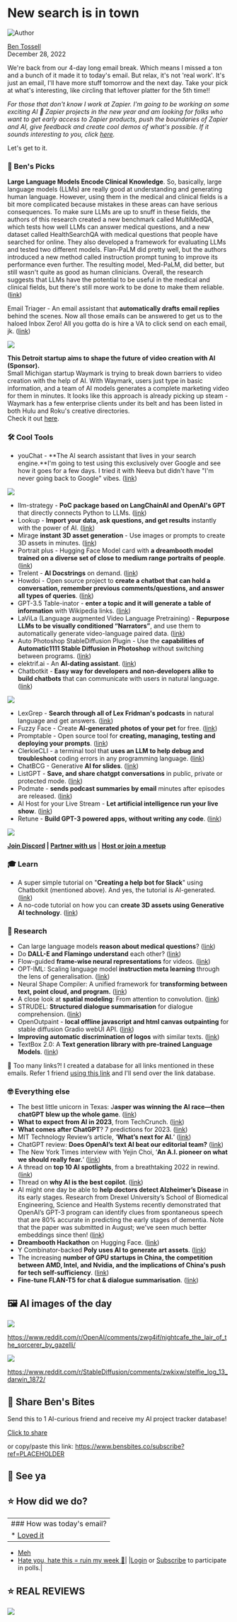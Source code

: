 # New search is in town

![Author](https://media.beehiiv.com/cdn-cgi/image/fit=scale-down,format=auto,onerror=redirect,quality=80/uploads/user/profile_picture/fc858b4d-39e3-4be1-abf4-2b55504e21a2/thumb_uJ4UYake_400x400.jpg)

[Ben Tossell](https://www.twitter.com/bentossell)\
December 28, 2022

We're back from our 4-day long email break. Which means I missed a ton and a bunch of it made it to today's email. But relax, it's not 'real work'. It's just an email, I'll have more stuff tomorrow and the next day. Take your pick at what's interesting, like circling that leftover platter for the 5th time!!

*For those that don't know I work at Zapier. I'm going to be working on some exciting AI 🤝 Zapier projects in the new year and am looking for folks who want to get early access to Zapier products, push the boundaries of Zapier and AI, give feedback and create cool demos of what's possible. If it sounds interesting to you, click [here](https://ai.zapier.app/).*

Let's get to it.

### **🤌 Ben's Picks**

**Large Language Models Encode Clinical Knowledge**. So, basically, large language models (LLMs) are really good at understanding and generating human language. However, using them in the medical and clinical fields is a bit more complicated because mistakes in these areas can have serious consequences. To make sure LLMs are up to snuff in these fields, the authors of this research created a new benchmark called MultiMedQA, which tests how well LLMs can answer medical questions, and a new dataset called HealthSearchQA with medical questions that people have searched for online. They also developed a framework for evaluating LLMs and tested two different models. Flan-PaLM did pretty well, but the authors introduced a new method called instruction prompt tuning to improve its performance even further. The resulting model, Med-PaLM, did better, but still wasn't quite as good as human clinicians. Overall, the research suggests that LLMs have the potential to be useful in the medical and clinical fields, but there's still more work to be done to make them reliable.([<u>link</u>](https://www.google.com/url?q=https://www.google.com/url?q%3Dhttps://www.google.com/url?q%253Dhttps://www.google.com/url?q%25253Dhttps://www.google.com/url?q%2525253Dhttps://www.google.com/url?q%252525253Dhttps://arxiv.org/abs/2212.13138%2525252526sa%252525253DD%2525252526source%252525253Deditors%2525252526ust%252525253D1672222313320859%2525252526usg%252525253DAOvVaw10IvtBZp3Nbg2WC0_ee1HS%25252526sa%2525253DD%25252526source%2525253Deditors%25252526ust%2525253D1672225217878215%25252526usg%2525253DAOvVaw123Eg7godWcDuYMNvPgohf%252526sa%25253DD%252526source%25253Deditors%252526ust%25253D1672225501585778%252526usg%25253DAOvVaw3G8S59fg6eup-eUh28m4eJ%2526sa%253DD%2526source%253Deditors%2526ust%253D1672225528362339%2526usg%253DAOvVaw1UFoeN0GOoPiKh5gjEgQvx%26sa%3DD%26source%3Deditors%26ust%3D1672225535948004%26usg%3DAOvVaw2jYDfPVkdqgvQ6EPDVrIrw\&sa=D\&source=editors\&ust=1672226571453663\&usg=AOvVaw2WrzNfQJlK3sLXZt9XzkTu))

Email Triager - An email assistant that **automatically drafts email replies** behind the scenes. Now all those emails can be answered to get us to the haloed Inbox Zero! All you gotta do is hire a VA to click send on each email, jk. ([<u>link</u>](https://www.google.com/url?q=https://www.google.com/url?q%3Dhttps://www.google.com/url?q%253Dhttps://www.google.com/url?q%25253Dhttps://www.google.com/url?q%2525253Dhttps://www.google.com/url?q%252525253Dhttps://www.emailtriager.com/%2525252526sa%252525253DD%2525252526source%252525253Deditors%2525252526ust%252525253D1672222313316658%2525252526usg%252525253DAOvVaw2El2EZs69PfH5_vAad4Iz-%25252526sa%2525253DD%25252526source%2525253Deditors%25252526ust%2525253D1672225217874277%25252526usg%2525253DAOvVaw2r5wBZmtZeAs9KUschxU4q%252526sa%25253DD%252526source%25253Deditors%252526ust%25253D1672225501581931%252526usg%25253DAOvVaw1n-c3si_q1tBf7wceVrv_o%2526sa%253DD%2526source%253Deditors%2526ust%253D1672225528356593%2526usg%253DAOvVaw0JbdevSfxN0C5EOkufJrGj%26sa%3DD%26source%3Deditors%26ust%3D1672225535942798%26usg%3DAOvVaw3BeJ_q66uwnEgD5_UScp_9\&sa=D\&source=editors\&ust=1672226571445066\&usg=AOvVaw0YAb7RNsubvoCw6X_EAkNV))

![](https://media.beehiiv.com/cdn-cgi/image/fit=scale-down,format=auto,onerror=redirect,quality=80/uploads/asset/file/0b072d94-f66b-42d1-8b74-598ca3aaee82/ezgif.com-gif-maker__43_.gif)

**This Detroit startup aims to shape the future of video creation with AI (Sponsor).**\
Small Michigan startup Waymark is trying to break down barriers to video creation with the help of AI. With Waymark, users just type in basic information, and a team of AI models generates a complete marketing video for them in minutes. It looks like this approach is already picking up steam - Waymark has a few enterprise clients under its belt and has been listed in both Hulu and Roku's creative directories.\
Check it out [here](https://waymark.com/).

### **🛠️ Cool Tools**

- youChat - \*\*The AI search assistant that lives in your search engine.\*\*I'm going to test using this exclusively over Google and see how it goes for a few days. I tried it with Neeva but didn't have "I'm never going back to Google" vibes. ([<u>link</u>](https://www.google.com/url?q=https://www.google.com/url?q%3Dhttps://www.google.com/url?q%253Dhttps://www.google.com/url?q%25253Dhttps://www.google.com/url?q%2525253Dhttps://www.google.com/url?q%252525253Dhttps://you.com/%2525252526sa%252525253DD%2525252526source%252525253Deditors%2525252526ust%252525253D1672222313311176%2525252526usg%252525253DAOvVaw2cgdehhF-6kE42bSKtXUsW%25252526sa%2525253DD%25252526source%2525253Deditors%25252526ust%2525253D1672225217870234%25252526usg%2525253DAOvVaw2NWusT_IwIIZvdvXNnkE4B%252526sa%25253DD%252526source%25253Deditors%252526ust%25253D1672225501578535%252526usg%25253DAOvVaw0RynfM-bk7cRT_VvTUK4aW%2526sa%253DD%2526source%253Deditors%2526ust%253D1672225528351137%2526usg%253DAOvVaw2ZJj8Zmjhur2Nzb66x2ROA%26sa%3DD%26source%3Deditors%26ust%3D1672225535937171%26usg%3DAOvVaw2-R8np6ObMdfQ4n6hfdH-M\&sa=D\&source=editors\&ust=1672226571436170\&usg=AOvVaw0XOCwxYj9pFdnj04IeZAZm))

![](https://media.beehiiv.com/cdn-cgi/image/fit=scale-down,format=auto,onerror=redirect,quality=80/uploads/asset/file/b696f97f-aece-429e-856f-455f0ec3ed71/1_a2T6vXE2TaffhUpHpkPpgA.gif)

- llm-strategy - **PoC package based on LangChainAI and OpenAI's GPT** that directly connects Python to LLMs. ([<u>link</u>](https://www.google.com/url?q=https://www.google.com/url?q%3Dhttps://www.google.com/url?q%253Dhttps://www.google.com/url?q%25253Dhttps://www.google.com/url?q%2525253Dhttps://www.google.com/url?q%252525253Dhttps://github.com/blackhc/llm-strategy%2525252526sa%252525253DD%2525252526source%252525253Deditors%2525252526ust%252525253D1672222313312022%2525252526usg%252525253DAOvVaw2idk7OlfvpRBvEEk6GTQ6k%25252526sa%2525253DD%25252526source%2525253Deditors%25252526ust%2525253D1672225217870814%25252526usg%2525253DAOvVaw2Qe0jA5f550mM1Cynvr6S1%252526sa%25253DD%252526source%25253Deditors%252526ust%25253D1672225501578973%252526usg%25253DAOvVaw20upHWFj6j7IJ10TsKdC1u%2526sa%253DD%2526source%253Deditors%2526ust%253D1672225528351821%2526usg%253DAOvVaw31JL-SG69U6i_fASry8Di_%26sa%3DD%26source%3Deditors%26ust%3D1672225535937847%26usg%3DAOvVaw3Iwskz5V3vYmJXrxMwmjyM\&sa=D\&source=editors\&ust=1672226571437320\&usg=AOvVaw0Ww62evU4d44a9FgjXY-PW))
- Lookup - **Import your data, ask questions, and get results** instantly with the power of AI. ([link](https://app.uselookup.com/))
- Mirage **instant 3D asset generation** - Use images or prompts to create 3D assets in minutes. ([<u>link</u>](https://www.google.com/url?q=https://www.google.com/url?q%3Dhttps://www.google.com/url?q%253Dhttps://www.google.com/url?q%25253Dhttps://www.google.com/url?q%2525253Dhttps://www.google.com/url?q%252525253Dhttps://app.mirageml.com/?dimension%25252525253D3d%2525252526sa%252525253DD%2525252526source%252525253Deditors%2525252526ust%252525253D1672222313312677%2525252526usg%252525253DAOvVaw3ku7J0A4WV1Cc0KoU522s_%25252526sa%2525253DD%25252526source%2525253Deditors%25252526ust%2525253D1672225217871275%25252526usg%2525253DAOvVaw30YYtoDR7xPlwf3TBtFptI%252526sa%25253DD%252526source%25253Deditors%252526ust%25253D1672225501579374%252526usg%25253DAOvVaw347znKc_hiVN61CqETpVTz%2526sa%253DD%2526source%253Deditors%2526ust%253D1672225528352440%2526usg%253DAOvVaw1iELVPNrUmt3MRui2fJKHO%26sa%3DD%26source%3Deditors%26ust%3D1672225535938360%26usg%3DAOvVaw2aTYgQOf7YGOVPFk6u7ZYp\&sa=D\&source=editors\&ust=1672226571438307\&usg=AOvVaw0v0aPgTXaikqMsd5IzutYq))
- Portrait plus - Hugging Face Model card with **a dreambooth model trained on a diverse set of close to medium range portraits of people**. ([<u>link</u>](https://www.google.com/url?q=https://www.google.com/url?q%3Dhttps://www.google.com/url?q%253Dhttps://www.google.com/url?q%25253Dhttps://www.google.com/url?q%2525253Dhttps://www.google.com/url?q%252525253Dhttps://huggingface.co/wavymulder/portraitplus%2525252526sa%252525253DD%2525252526source%252525253Deditors%2525252526ust%252525253D1672222313313290%2525252526usg%252525253DAOvVaw2DUx2AZcliAjAXKaJGkOWG%25252526sa%2525253DD%25252526source%2525253Deditors%25252526ust%2525253D1672225217871761%25252526usg%2525253DAOvVaw1FsmliYZNPaFhwhqGOMt5v%252526sa%25253DD%252526source%25253Deditors%252526ust%25253D1672225501579734%252526usg%25253DAOvVaw2qDx1ZDdbScyZoSQbF_TA0%2526sa%253DD%2526source%253Deditors%2526ust%253D1672225528353059%2526usg%253DAOvVaw3ljakkIxCKIr4l533yfhN7%26sa%3DD%26source%3Deditors%26ust%3D1672225535939101%26usg%3DAOvVaw3z-bxuSz93jE1k4oHkZn8D\&sa=D\&source=editors\&ust=1672226571439284\&usg=AOvVaw37iMM9emdaXtW4byqk8VzR))
- Trelent - **AI Docstrings** on demand. ([link](https://marketplace.visualstudio.com/items?itemName=Trelent.trelent))
- Howdoi - Open source project to **create a chatbot that can hold a conversation, remember previous comments/questions, and answer all types of queries**. ([<u>link</u>](https://www.google.com/url?q=https://www.google.com/url?q%3Dhttps://www.google.com/url?q%253Dhttps://www.google.com/url?q%25253Dhttps://www.google.com/url?q%2525253Dhttps://www.google.com/url?q%252525253Dhttps://github.com/bborn/howdoi.ai%2525252526sa%252525253DD%2525252526source%252525253Deditors%2525252526ust%252525253D1672222313313966%2525252526usg%252525253DAOvVaw0XssjRaoN8qaZDXkL5I9GO%25252526sa%2525253DD%25252526source%2525253Deditors%25252526ust%2525253D1672225217872249%25252526usg%2525253DAOvVaw040hNGG10MJANiRcrmfO7K%252526sa%25253DD%252526source%25253Deditors%252526ust%25253D1672225501580097%252526usg%25253DAOvVaw1fWcMO_3rPj8StQjnOxf0b%2526sa%253DD%2526source%253Deditors%2526ust%253D1672225528353655%2526usg%253DAOvVaw0vjbjXb7NSump_fRhXYDM7%26sa%3DD%26source%3Deditors%26ust%3D1672225535939903%26usg%3DAOvVaw3xb52RbWhbUDu_0bXdJ1OT\&sa=D\&source=editors\&ust=1672226571440227\&usg=AOvVaw1OoIZDu4flG6EsvXnOlgQk))
- GPT-3.5 Table-inator - **enter a topic and it will generate a table of information** with Wikipedia links. ([link](https://huggingface.co/spaces/JavaFXpert/GPT-3.5-Table-inator))
- LaViLa (Language augmented Video Language Pretraining) - **Repurpose LLMs to be visually conditioned “Narrators”**, and use them to automatically generate video-language paired data. ([<u>link</u>](https://www.google.com/url?q=https://www.google.com/url?q%3Dhttps://www.google.com/url?q%253Dhttps://www.google.com/url?q%25253Dhttps://www.google.com/url?q%2525253Dhttps://www.google.com/url?q%252525253Dhttps://huggingface.co/spaces/nateraw/lavila%2525252526sa%252525253DD%2525252526source%252525253Deditors%2525252526ust%252525253D1672222313314452%2525252526usg%252525253DAOvVaw23rvEkbZNJgWlLSxQdpQLF%25252526sa%2525253DD%25252526source%2525253Deditors%25252526ust%2525253D1672225217872677%25252526usg%2525253DAOvVaw1P6-kvv9H0PFX2VWMaKCz2%252526sa%25253DD%252526source%25253Deditors%252526ust%25253D1672225501580462%252526usg%25253DAOvVaw14vTs356oLhgJdCwNqYu3a%2526sa%253DD%2526source%253Deditors%2526ust%253D1672225528354258%2526usg%253DAOvVaw1dc4SiHZQvbDQkEytjL-Cg%26sa%3DD%26source%3Deditors%26ust%3D1672225535940636%26usg%3DAOvVaw2Uqtcjt_k2Nxxaz-tkqsiO\&sa=D\&source=editors\&ust=1672226571441169\&usg=AOvVaw3oLLEtjzBrJz8yN0EXizaS))
- Auto Photoshop StableDiffusion Plugin - Use the **capabilities of Automatic1111 Stable Diffusion in Photoshop** without switching between programs. ([<u>link</u>](https://www.google.com/url?q=https://www.google.com/url?q%3Dhttps://www.google.com/url?q%253Dhttps://www.google.com/url?q%25253Dhttps://www.google.com/url?q%2525253Dhttps://www.google.com/url?q%252525253Dhttps://github.com/AbdullahAlfaraj/Auto-Photoshop-StableDiffusion-Plugin%2525252526sa%252525253DD%2525252526source%252525253Deditors%2525252526ust%252525253D1672222313315048%2525252526usg%252525253DAOvVaw1XUOroaFWzIDfhtZcWUNHz%25252526sa%2525253DD%25252526source%2525253Deditors%25252526ust%2525253D1672225217873109%25252526usg%2525253DAOvVaw3CUK0mr9eG1tGvZ0AU_Gt4%252526sa%25253DD%252526source%25253Deditors%252526ust%25253D1672225501580846%252526usg%25253DAOvVaw0LL_ldqkgyxNNxU_Xae3Ly%2526sa%253DD%2526source%253Deditors%2526ust%253D1672225528354858%2526usg%253DAOvVaw1Iq4sjJvG3KsgdDmIM_jne%26sa%3DD%26source%3Deditors%26ust%3D1672225535941224%26usg%3DAOvVaw3EpBd4fRgZgTvy50R2Ngi0\&sa=D\&source=editors\&ust=1672226571442166\&usg=AOvVaw1zLj7CkyTEwvpLbuQDOQdv))
- elektrif.ai - An **AI-dating assistant**. ([link](https://www.elektrif.ai/))
- Chatbotkit - **Easy way for developers and non-developers alike to build chatbots** that can communicate with users in natural language. ([<u>link</u>](https://www.google.com/url?q=https://www.google.com/url?q%3Dhttps://www.google.com/url?q%253Dhttps://www.google.com/url?q%25253Dhttps://www.google.com/url?q%2525253Dhttps://www.google.com/url?q%252525253Dhttps://chatbotkit.com/%2525252526sa%252525253DD%2525252526source%252525253Deditors%2525252526ust%252525253D1672222313315548%2525252526usg%252525253DAOvVaw3T5Cv8Sasv0xjRHt_1TNQy%25252526sa%2525253DD%25252526source%2525253Deditors%25252526ust%2525253D1672225217873491%25252526usg%2525253DAOvVaw37w8EfGgYZt9dkV6dmuYJz%252526sa%25253DD%252526source%25253Deditors%252526ust%25253D1672225501581217%252526usg%25253DAOvVaw0Bt1_vqqQojhrQbUoFGqvs%2526sa%253DD%2526source%253Deditors%2526ust%253D1672225528355430%2526usg%253DAOvVaw2U0fagA8wnDt8KeM8CJIk7%26sa%3DD%26source%3Deditors%26ust%3D1672225535941737%26usg%3DAOvVaw3Fyj28K6Fa8X48jnxdef46\&sa=D\&source=editors\&ust=1672226571443204\&usg=AOvVaw1Hdj5KlRc5FaP5q7pxmY7W))

![](https://media.beehiiv.com/cdn-cgi/image/fit=scale-down,format=auto,onerror=redirect,quality=80/uploads/asset/file/5d5d3df4-b9ca-4c35-ac7b-7883b14ce8d8/Fk-I3XRWQAEUl7-.jpeg)

- LexGrep - **Search through all of Lex Fridman's podcasts** in natural language and get answers. ([<u>link</u>](https://www.google.com/url?q=https://www.google.com/url?q%3Dhttps://www.google.com/url?q%253Dhttps://www.google.com/url?q%25253Dhttps://www.google.com/url?q%2525253Dhttps://www.google.com/url?q%252525253Dhttps://theskcd-streamlit-ui-appmain-zo9d84.streamlit.app/%2525252526sa%252525253DD%2525252526source%252525253Deditors%2525252526ust%252525253D1672222313316122%2525252526usg%252525253DAOvVaw2ZEfEuvBi80Vk-UH9E6IL7%25252526sa%2525253DD%25252526source%2525253Deditors%25252526ust%2525253D1672225217873878%25252526usg%2525253DAOvVaw0SsnxOMeDs8625wtrmB7k9%252526sa%25253DD%252526source%25253Deditors%252526ust%25253D1672225501581582%252526usg%25253DAOvVaw3-VwrMXiQDJCwNWvvjEuzj%2526sa%253DD%2526source%253Deditors%2526ust%253D1672225528356017%2526usg%253DAOvVaw3cKKaMWEcbE-QYlJpKMyw1%26sa%3DD%26source%3Deditors%26ust%3D1672225535942270%26usg%3DAOvVaw29P78HvrSluUYzu5MwBwI3\&sa=D\&source=editors\&ust=1672226571444158\&usg=AOvVaw2SSdPPm7MwcExaR_6MsKFh))
- Fuzzy Face - Create **AI-generated photos of your pet** for free. ([link](https://www.thefuzzyface.com/))
- Promptable - Open source tool for **creating, managing, testing and deploying your prompts**. ([<u>link</u>](https://www.google.com/url?q=https://www.google.com/url?q%3Dhttps://www.google.com/url?q%253Dhttps://www.google.com/url?q%25253Dhttps://www.google.com/url?q%2525253Dhttps://www.google.com/url?q%252525253Dhttps://promptable.ai/%2525252526sa%252525253DD%2525252526source%252525253Deditors%2525252526ust%252525253D1672222313317119%2525252526usg%252525253DAOvVaw0C45w0MlULJHsmbpr_v67a%25252526sa%2525253DD%25252526source%2525253Deditors%25252526ust%2525253D1672225217874682%25252526usg%2525253DAOvVaw1JGOBylm7n8iV3VvX7s4-S%252526sa%25253DD%252526source%25253Deditors%252526ust%25253D1672225501582276%252526usg%25253DAOvVaw1WXOsW6Hm6MdwTF7tfbTXR%2526sa%253DD%2526source%253Deditors%2526ust%253D1672225528357159%2526usg%253DAOvVaw1PKtEF1BYUC6gwQrO2oI_2%26sa%3DD%26source%3Deditors%26ust%3D1672225535943380%26usg%3DAOvVaw1J1nOm6Ca2ClcBDjHwxxBC\&sa=D\&source=editors\&ust=1672226571445963\&usg=AOvVaw0zcBeJpGwhoqobAnJkf1Wx))
- ClerkieCLI - a terminal tool that **uses an LLM to help debug and troubleshoot** coding errors in any programming language. ([link](https://github.com/ishaan-jaff/clerkie-cli))
- ChatBCG - Generative **AI for slides**. ([link](https://www.chatbcg.com/))
- ListGPT - **Save, and share chatgpt conversations** in public, private or protected mode. ([<u>link</u>](https://www.google.com/url?q=https://www.google.com/url?q%3Dhttps://www.google.com/url?q%253Dhttps://www.google.com/url?q%25253Dhttps://www.google.com/url?q%2525253Dhttps://www.google.com/url?q%252525253Dhttps://listgpt.com/%2525252526sa%252525253DD%2525252526source%252525253Deditors%2525252526ust%252525253D1672222313317543%2525252526usg%252525253DAOvVaw1itZ4jCGmieXaURPu65gqt%25252526sa%2525253DD%25252526source%2525253Deditors%25252526ust%2525253D1672225217875104%25252526usg%2525253DAOvVaw3Gtuq8sFAyXkuJy9wHVWU_%252526sa%25253DD%252526source%25253Deditors%252526ust%25253D1672225501582688%252526usg%25253DAOvVaw0psCaPJzHA54QGz5mQBNff%2526sa%253DD%2526source%253Deditors%2526ust%253D1672225528357727%2526usg%253DAOvVaw2f42n2qiWoKaYXjb2qnyss%26sa%3DD%26source%3Deditors%26ust%3D1672225535943996%26usg%3DAOvVaw3BoEwRdf7ZUNrcqoNUBYXD\&sa=D\&source=editors\&ust=1672226571446852\&usg=AOvVaw1AvXmXOLIvWHYrEH83daTe))
- Podmate - **sends podcast summaries by email** minutes after episodes are released. ([link](https://podmate.flutterflow.app/))
- AI Host for your Live Stream - **Let artificial intelligence run your live show**. ([link](https://www.livereacting.com/ai-host-for-live-stream))
- Retune - **Build GPT-3 powered apps,** **without writing any code**. ([link](https://retune.so/))

![](https://media.beehiiv.com/cdn-cgi/image/fit=scale-down,format=auto,onerror=redirect,quality=80/uploads/asset/file/da0b1a0f-369c-4a38-b273-0d2c067991bb/hero-center.png)

**[Join Discord](https://discord.gg/qd92NKjDdE) | [Partner with us](https://sponsor.bensbites.co/)** | [**Host or join a meetup**](https://meetups.bensbites.co/)

### **🎓 Learn**

- A super simple tutorial on "**Creating a help bot for Slack**" using Chatbotkit (mentioned above). And yes, the tutorial is AI-generated. ([link](https://chatbotkit.com/tutorials/creating-a-help-bot-for-slack))
- A no-code tutorial on how you can **create 3D assets using Generative AI technology**. ([link](https://twitter.com/angrypenguinPNG/status/1607910436254674948))

### **🔬 Research**

- Can large language models **reason about medical questions**? ([<u>link</u>](https://www.google.com/url?q=https://www.google.com/url?q%3Dhttps://www.google.com/url?q%253Dhttps://www.google.com/url?q%25253Dhttps://www.google.com/url?q%2525253Dhttps://www.google.com/url?q%252525253Dhttps://arxiv.org/abs/2207.08143%2525252526sa%252525253DD%2525252526source%252525253Deditors%2525252526ust%252525253D1672222313318571%2525252526usg%252525253DAOvVaw0LWqTDWofPHK4Y3g-lx2qU%25252526sa%2525253DD%25252526source%2525253Deditors%25252526ust%2525253D1672225217875825%25252526usg%2525253DAOvVaw0iCs6BywbZKzksG9wvNmzi%252526sa%25253DD%252526source%25253Deditors%252526ust%25253D1672225501583407%252526usg%25253DAOvVaw1mtVH-lfcEgxXGvuaVK8FQ%2526sa%253DD%2526source%253Deditors%2526ust%253D1672225528358702%2526usg%253DAOvVaw2h37umRQeHXOr0aLZiYWjE%26sa%3DD%26source%3Deditors%26ust%3D1672225535944823%26usg%3DAOvVaw3nA-uUTqnKzqmJl9i1AhfM\&sa=D\&source=editors\&ust=1672226571448219\&usg=AOvVaw0h7ERelYqo5TtU0zhFCmTK))
- Do **DALL-E and Flamingo understand** each other? ([<u>link</u>](https://www.google.com/url?q=https://www.google.com/url?q%3Dhttps://www.google.com/url?q%253Dhttps://www.google.com/url?q%25253Dhttps://www.google.com/url?q%2525253Dhttps://www.google.com/url?q%252525253Dhttps://arxiv.org/abs/2212.12249%2525252526sa%252525253DD%2525252526source%252525253Deditors%2525252526ust%252525253D1672222313319008%2525252526usg%252525253DAOvVaw0UQEPQL5z-BD8fU_bZIHhP%25252526sa%2525253DD%25252526source%2525253Deditors%25252526ust%2525253D1672225217876220%25252526usg%2525253DAOvVaw0x5p9ftwmP1n3Dg93qWtsq%252526sa%25253DD%252526source%25253Deditors%252526ust%25253D1672225501583759%252526usg%25253DAOvVaw3GQQcF_mCNPWfawgf5zkV0%2526sa%253DD%2526source%253Deditors%2526ust%253D1672225528359275%2526usg%253DAOvVaw1yAP2st3Ad3DxpnNPDh6d9%26sa%3DD%26source%3Deditors%26ust%3D1672225535945329%26usg%3DAOvVaw17iWinXUvZ44vLp8b3jqQI\&sa=D\&source=editors\&ust=1672226571449144\&usg=AOvVaw3iDFdwGyeV6ZkyyBOx9yov))
- Flow-guided **frame-wise neural representations** for videos. ([<u>link</u>](https://www.google.com/url?q=https://www.google.com/url?q%3Dhttps://www.google.com/url?q%253Dhttps://www.google.com/url?q%25253Dhttps://www.google.com/url?q%2525253Dhttps://www.google.com/url?q%252525253Dhttps://maincold2.github.io/ffnerv/%2525252526sa%252525253DD%2525252526source%252525253Deditors%2525252526ust%252525253D1672222313319425%2525252526usg%252525253DAOvVaw17guWbwzVazNRiAdrONFxz%25252526sa%2525253DD%25252526source%2525253Deditors%25252526ust%2525253D1672225217876621%25252526usg%2525253DAOvVaw2nVvV7UAo7psVaAJ3PhfcB%252526sa%25253DD%252526source%25253Deditors%252526ust%25253D1672225501584111%252526usg%25253DAOvVaw19AXaKHZaEr7-H2w78mmVd%2526sa%253DD%2526source%253Deditors%2526ust%253D1672225528359862%2526usg%253DAOvVaw0ca7L-VT0NoppdW9cOZZ4e%26sa%3DD%26source%3Deditors%26ust%3D1672225535945847%26usg%3DAOvVaw1DMVq0ydepio3rslawshlV\&sa=D\&source=editors\&ust=1672226571450047\&usg=AOvVaw0lBRfNK8NVPH8r3pysuAey))
- OPT-IML: Scaling language model **instruction meta learning** through the lens of generalisation. ([<u>link</u>](https://www.google.com/url?q=https://www.google.com/url?q%3Dhttps://www.google.com/url?q%253Dhttps://www.google.com/url?q%25253Dhttps://www.google.com/url?q%2525253Dhttps://www.google.com/url?q%252525253Dhttps://arxiv.org/abs/2212.12017%2525252526sa%252525253DD%2525252526source%252525253Deditors%2525252526ust%252525253D1672222313319795%2525252526usg%252525253DAOvVaw30TY8A2nX1Ot5XXp61av9y%25252526sa%2525253DD%25252526source%2525253Deditors%25252526ust%2525253D1672225217877007%25252526usg%2525253DAOvVaw3ANk61LNVqYeLWeURTeWmO%252526sa%25253DD%252526source%25253Deditors%252526ust%25253D1672225501584476%252526usg%25253DAOvVaw12TgcXKGAH9L7fgN8A4pOI%2526sa%253DD%2526source%253Deditors%2526ust%253D1672225528360445%2526usg%253DAOvVaw0xOmnHH222gvrLEDXqPQ7Y%26sa%3DD%26source%3Deditors%26ust%3D1672225535946359%26usg%3DAOvVaw16bcFCj9pbzwwMM3hwkZak\&sa=D\&source=editors\&ust=1672226571450939\&usg=AOvVaw0XWyYH_jgVV6wtDORZl19o))
- Neural Shape Compiler: A unified framework for **transforming between text, point cloud, and program.** ([<u>link</u>](https://www.google.com/url?q=https://www.google.com/url?q%3Dhttps://www.google.com/url?q%253Dhttps://www.google.com/url?q%25253Dhttps://www.google.com/url?q%2525253Dhttps://www.google.com/url?q%252525253Dhttps://tiangeluo.github.io/projectpages/shapecompiler.html%2525252526sa%252525253DD%2525252526source%252525253Deditors%2525252526ust%252525253D1672222313320243%2525252526usg%252525253DAOvVaw2oPObioZGOwVIwTAWXDxOU%25252526sa%2525253DD%25252526source%2525253Deditors%25252526ust%2525253D1672225217877400%25252526usg%2525253DAOvVaw0XXPbHwsi-rNobn96k6MeF%252526sa%25253DD%252526source%25253Deditors%252526ust%25253D1672225501584904%252526usg%25253DAOvVaw0hed6-E0M1bGI46IOj3VHN%2526sa%253DD%2526source%253Deditors%2526ust%253D1672225528361039%2526usg%253DAOvVaw2aDl6qMFX5UwuguEmymHZb%26sa%3DD%26source%3Deditors%26ust%3D1672225535946927%26usg%3DAOvVaw3VDVjRFA1jxBOoDKv8cpW3\&sa=D\&source=editors\&ust=1672226571451856\&usg=AOvVaw3KU-gnNa2ebISBadYseqo3))
- A close look at **spatial modeling**: From attention to convolution. ([<u>link</u>](https://www.google.com/url?q=https://www.google.com/url?q%3Dhttps://www.google.com/url?q%253Dhttps://www.google.com/url?q%25253Dhttps://www.google.com/url?q%2525253Dhttps://www.google.com/url?q%252525253Dhttps://arxiv.org/abs/2212.12552%2525252526sa%252525253DD%2525252526source%252525253Deditors%2525252526ust%252525253D1672222313320568%2525252526usg%252525253DAOvVaw2GmRVFWAHsiaqQF5KFN1fZ%25252526sa%2525253DD%25252526source%2525253Deditors%25252526ust%2525253D1672225217877812%25252526usg%2525253DAOvVaw1BEgfbISjUPH7e9lKY6wJV%252526sa%25253DD%252526source%25253Deditors%252526ust%25253D1672225501585377%252526usg%25253DAOvVaw3haHMh3HWzHWgGbiKfVpyw%2526sa%253DD%2526source%253Deditors%2526ust%253D1672225528361639%2526usg%253DAOvVaw0yeN6nOxK5PyddISMn-Xxj%26sa%3DD%26source%3Deditors%26ust%3D1672225535947456%26usg%3DAOvVaw3CcxCbJbcnI23vE_pOWMv0\&sa=D\&source=editors\&ust=1672226571452739\&usg=AOvVaw1TuSUshWGWb0cHyVwzOg8L))
- STRUDEL: **Structured dialogue summarisation** for dialogue comprehension. ([<u>link</u>](https://www.google.com/url?q=https://www.google.com/url?q%3Dhttps://www.google.com/url?q%253Dhttps://www.google.com/url?q%25253Dhttps://www.google.com/url?q%2525253Dhttps://www.google.com/url?q%252525253Dhttps://arxiv.org/abs/2212.12652%2525252526sa%252525253DD%2525252526source%252525253Deditors%2525252526ust%252525253D1672222313321324%2525252526usg%252525253DAOvVaw0Jw2I4uCdVjT53Jgzhby2A%25252526sa%2525253DD%25252526source%2525253Deditors%25252526ust%2525253D1672225217878605%25252526usg%2525253DAOvVaw0OGddcLIfxujGnOtjbvGUM%252526sa%25253DD%252526source%25253Deditors%252526ust%25253D1672225501586127%252526usg%25253DAOvVaw0iBu60xlwtpbi37IF7X4CT%2526sa%253DD%2526source%253Deditors%2526ust%253D1672225528362917%2526usg%253DAOvVaw1-ryrcbSJCWPPCAY466GQ_%26sa%3DD%26source%3Deditors%26ust%3D1672225535948516%26usg%3DAOvVaw1m5p0OW0uwz8G1bzMD4bLv\&sa=D\&source=editors\&ust=1672226571454594\&usg=AOvVaw2tAE2yUhkImfv8ShnmlhPf))
- OpenOutpaint - **local offline javascript and html canvas outpainting** for stable diffusion Gradio webUI API. ([<u>link</u>](https://www.google.com/url?q=https://www.google.com/url?q%3Dhttps://www.google.com/url?q%253Dhttps://www.google.com/url?q%25253Dhttps://www.google.com/url?q%2525253Dhttps://www.google.com/url?q%252525253Dhttps://github.com/zero01101/openOutpaint-webUI-extension%2525252526sa%252525253DD%2525252526source%252525253Deditors%2525252526ust%252525253D1672222313321673%2525252526usg%252525253DAOvVaw2Pm9oyv3DIbYud3dF7NoFp%25252526sa%2525253DD%25252526source%2525253Deditors%25252526ust%2525253D1672225217879040%25252526usg%2525253DAOvVaw0y7ztGhaaFTfoRStfzMPP-%252526sa%25253DD%252526source%25253Deditors%252526ust%25253D1672225501586497%252526usg%25253DAOvVaw0jVPjgI_e9SFq7YZNN2XI0%2526sa%253DD%2526source%253Deditors%2526ust%253D1672225528363552%2526usg%253DAOvVaw0eJxQDcc4xHU_ZUaHPC6Du%26sa%3DD%26source%3Deditors%26ust%3D1672225535949079%26usg%3DAOvVaw3r8xYeCrRJEpvu3SAwZzym\&sa=D\&source=editors\&ust=1672226571455542\&usg=AOvVaw0H8ZU4h_qZdFU-KMpPGTu1))
- **Improving automatic discrimination of logos** with similar texts. ([<u>link</u>](https://www.google.com/url?q=https://www.google.com/url?q%3Dhttps://www.google.com/url?q%253Dhttps://www.google.com/url?q%25253Dhttps://www.google.com/url?q%2525253Dhttps://www.google.com/url?q%252525253Dhttps://www.amazon.science/blog/improving-automatic-discrimination-of-logos-with-similar-texts%2525252526sa%252525253DD%2525252526source%252525253Deditors%2525252526ust%252525253D1672222313322051%2525252526usg%252525253DAOvVaw05UNq3u8ZmwX_pUTTVMcOz%25252526sa%2525253DD%25252526source%2525253Deditors%25252526ust%2525253D1672225217879465%25252526usg%2525253DAOvVaw3xWquNa5-uOnAh5c3GnIK7%252526sa%25253DD%252526source%25253Deditors%252526ust%25253D1672225501586881%252526usg%25253DAOvVaw38UB2BaQM9Xpf-O5qkeX3M%2526sa%253DD%2526source%253Deditors%2526ust%253D1672225528364164%2526usg%253DAOvVaw2zfM87B54y86Vzg4CukU_s%26sa%3DD%26source%3Deditors%26ust%3D1672225535949613%26usg%3DAOvVaw0W5P6y1n5RwkYmiPbkqL2U\&sa=D\&source=editors\&ust=1672226571456580\&usg=AOvVaw0qCGCxVfIR217rxImbOufc))
- TextBox 2.0: A **Text generation library with pre-trained Language Models**. ([link](https://arxiv.org/abs/2212.13005))

👋 Too many links?! I created a database for all links mentioned in these emails. Refer 1 friend [using this link](https://www.bensbites.co/subscribe?ref=PLACEHOLDER) and I'll send over the link database.

### **🤓 Everything else**

- The best little unicorn in Texas: J**asper was winning the AI race—then chatGPT blew up the whole game**. ([<u>link</u>](https://www.google.com/url?q=https://www.google.com/url?q%3Dhttps://www.google.com/url?q%253Dhttps://www.google.com/url?q%25253Dhttps://www.google.com/url?q%2525253Dhttps://www.google.com/url?q%252525253Dhttps://www.theinformation.com/articles/the-best-little-unicorn-in-texas-jasper-was-winning-the-ai-race-then-chatgpt-blew-up-the-whole-game%2525252526sa%252525253DD%2525252526source%252525253Deditors%2525252526ust%252525253D1672222313323572%2525252526usg%252525253DAOvVaw2BoZ-Hs9wXc5dA4oPSUy0g%25252526sa%2525253DD%25252526source%2525253Deditors%25252526ust%2525253D1672225217880658%25252526usg%2525253DAOvVaw1CTJXt_MltGm_hxaWvWoY-%252526sa%25253DD%252526source%25253Deditors%252526ust%25253D1672225501587854%252526usg%25253DAOvVaw1enRiLX3bPJunD5TgqvkqX%2526sa%253DD%2526source%253Deditors%2526ust%253D1672225528365603%2526usg%253DAOvVaw2WyIFiH5u_yRV-MVoWKI_j%26sa%3DD%26source%3Deditors%26ust%3D1672225535950868%26usg%3DAOvVaw0AlGu-JX1LDKMQrDJo2zrG\&sa=D\&source=editors\&ust=1672226571458909\&usg=AOvVaw3BX0nGP2fJTYoydY1Kf9J_))
- **What to expect from AI in 2023**, from TechCrunch. ([link](https://techcrunch.com/2022/12/26/what-to-expect-from-ai-in-2023/?guccounter=1))
- **What comes after ChatGPT**? 7 predictions for 2023. ([<u>link</u>](https://www.google.com/url?q=https://www.google.com/url?q%3Dhttps://www.google.com/url?q%253Dhttps://www.google.com/url?q%25253Dhttps://www.google.com/url?q%2525253Dhttps://www.google.com/url?q%252525253Dhttps://garymarcus.substack.com/p/what-to-expect-when-youre-expecting%2525252526sa%252525253DD%2525252526source%252525253Deditors%2525252526ust%252525253D1672222313324133%2525252526usg%252525253DAOvVaw3gZb9g7FtGL4pPWdOTLu9Z%25252526sa%2525253DD%25252526source%2525253Deditors%25252526ust%2525253D1672225217881091%25252526usg%2525253DAOvVaw3Y0b4x02eoLywlIxosElW4%252526sa%25253DD%252526source%25253Deditors%252526ust%25253D1672225501588233%252526usg%25253DAOvVaw0vkGVFrADUmxKQ3wV7D4Vm%2526sa%253DD%2526source%253Deditors%2526ust%253D1672225528366192%2526usg%253DAOvVaw0ELbi1aNEx73J5B1eT9ZsG%26sa%3DD%26source%3Deditors%26ust%3D1672225535951400%26usg%3DAOvVaw2hXRTAPblYZYw2V0CsHqCU\&sa=D\&source=editors\&ust=1672226571459860\&usg=AOvVaw3cypjq91DjpOxyPO2eiQrV))
- MIT Technology Review’s article, ‘**What’s next for AI.**’ ([<u>link</u>](https://www.google.com/url?q=https://www.google.com/url?q%3Dhttps://www.google.com/url?q%253Dhttps://www.google.com/url?q%25253Dhttps://www.google.com/url?q%2525253Dhttps://www.google.com/url?q%252525253Dhttps://www.technologyreview.com/2022/12/23/1065852/whats-next-for-ai/%2525252526sa%252525253DD%2525252526source%252525253Deditors%2525252526ust%252525253D1672222313324677%2525252526usg%252525253DAOvVaw16ZWZTgmokoY-7AAnJCRLG%25252526sa%2525253DD%25252526source%2525253Deditors%25252526ust%2525253D1672225217881519%25252526usg%2525253DAOvVaw243QarSsyKyLpcjdnvgusg%252526sa%25253DD%252526source%25253Deditors%252526ust%25253D1672225501588608%252526usg%25253DAOvVaw2p7m10Xdwo3wzlKrbEiSU0%2526sa%253DD%2526source%253Deditors%2526ust%253D1672225528366788%2526usg%253DAOvVaw2ozDou9jBbzzmZ1bXACIKS%26sa%3DD%26source%3Deditors%26ust%3D1672225535951975%26usg%3DAOvVaw2YwGALgATg-GNVpppemPrn\&sa=D\&source=editors\&ust=1672226571460818\&usg=AOvVaw2aSW42bmMe-v8W24qYpoGR))
- ChatGPT review: **Does OpenAI’s text AI beat our editorial team?** ([<u>link</u>](https://www.google.com/url?q=https://www.google.com/url?q%3Dhttps://www.google.com/url?q%253Dhttps://www.google.com/url?q%25253Dhttps://www.google.com/url?q%2525253Dhttps://www.google.com/url?q%252525253Dhttps://the-decoder.com/chatgpt-review-does-openais-text-ai-beat-our-editorial-team/%2525252526sa%252525253DD%2525252526source%252525253Deditors%2525252526ust%252525253D1672222313325184%2525252526usg%252525253DAOvVaw2tem8oj8f2oCQf7SOpyDhR%25252526sa%2525253DD%25252526source%2525253Deditors%25252526ust%2525253D1672225217881948%25252526usg%2525253DAOvVaw2mnwyF4_1IfImIG18rOsD_%252526sa%25253DD%252526source%25253Deditors%252526ust%25253D1672225501588994%252526usg%25253DAOvVaw0UrOJ2pYXJt59whltpE153%2526sa%253DD%2526source%253Deditors%2526ust%253D1672225528367393%2526usg%253DAOvVaw39Gzm1MMeTWtLbSN_-yOrQ%26sa%3DD%26source%3Deditors%26ust%3D1672225535952530%26usg%3DAOvVaw0jV7QoMEk1zzuzGhV2qVD3\&sa=D\&source=editors\&ust=1672226571461764\&usg=AOvVaw3Cqc32APRBHVu2C_Usr6VR))
- The New York Times interview with Yejin Choi, ‘**An A.I. pioneer on what we should really fear.**’ ([<u>link</u>](https://www.google.com/url?q=https://www.google.com/url?q%3Dhttps://www.google.com/url?q%253Dhttps://www.google.com/url?q%25253Dhttps://www.google.com/url?q%2525253Dhttps://www.google.com/url?q%252525253Dhttps://www.nytimes.com/interactive/2022/12/26/magazine/yejin-choi-interview.html%2525252526sa%252525253DD%2525252526source%252525253Deditors%2525252526ust%252525253D1672222313325649%2525252526usg%252525253DAOvVaw33ebdf1snm7CJGyrEyr-NB%25252526sa%2525253DD%25252526source%2525253Deditors%25252526ust%2525253D1672225217882450%25252526usg%2525253DAOvVaw0pXQU2umI-b_KMnJs2ka11%252526sa%25253DD%252526source%25253Deditors%252526ust%25253D1672225501589360%252526usg%25253DAOvVaw2wJdXot32T90LekFi_wOdy%2526sa%253DD%2526source%253Deditors%2526ust%253D1672225528367999%2526usg%253DAOvVaw2vAPAUyb8gRzRQAU-eJkH0%26sa%3DD%26source%3Deditors%26ust%3D1672225535953070%26usg%3DAOvVaw238bVSGr5qVn6aDw6qanHR\&sa=D\&source=editors\&ust=1672226571462748\&usg=AOvVaw1XdUuSLYpIV5Gym0QGG7wr))
- A thread on **top 10 AI spotlights**, from a breathtaking 2022 in rewind. ([<u>link</u>](https://www.google.com/url?q=https://www.google.com/url?q%3Dhttps://www.google.com/url?q%253Dhttps://www.google.com/url?q%25253Dhttps://www.google.com/url?q%2525253Dhttps://www.google.com/url?q%252525253Dhttps://twitter.com/drjimfan/status/1607746957753057280?s%25252525253D12%252525252526t%25252525253D8cOAfVl-4W3oYvp8Q1lrdw%2525252526sa%252525253DD%2525252526source%252525253Deditors%2525252526ust%252525253D1672222313326096%2525252526usg%252525253DAOvVaw0BeYVrHzEUnMhWYdXTLtvJ%25252526sa%2525253DD%25252526source%2525253Deditors%25252526ust%2525253D1672225217882972%25252526usg%2525253DAOvVaw30C6t2AjhE7waihGlhG-NH%252526sa%25253DD%252526source%25253Deditors%252526ust%25253D1672225501589783%252526usg%25253DAOvVaw3OOYPGYl49gWIFC0JDRAiF%2526sa%253DD%2526source%253Deditors%2526ust%253D1672225528368622%2526usg%253DAOvVaw2eJdZgXjwQeVqUdgk1vyXV%26sa%3DD%26source%3Deditors%26ust%3D1672225535953620%26usg%3DAOvVaw1onXOuJGwNJ2xAZcauIgIH\&sa=D\&source=editors\&ust=1672226571463739\&usg=AOvVaw28IGtI5OwT5NkIWfmYt333))
- Thread on **why AI is the best copilot**. ([<u>link</u>](https://www.google.com/url?q=https://www.google.com/url?q%3Dhttps://www.google.com/url?q%253Dhttps://www.google.com/url?q%25253Dhttps://www.google.com/url?q%2525253Dhttps://www.google.com/url?q%252525253Dhttps://twitter.com/archiolidius/status/1607771942131585025?s%25252525253D12%252525252526t%25252525253D8cOAfVl-4W3oYvp8Q1lrdw%2525252526sa%252525253DD%2525252526source%252525253Deditors%2525252526ust%252525253D1672222313326564%2525252526usg%252525253DAOvVaw3dZ6JtHI0bvQADqqzs4E0j%25252526sa%2525253DD%25252526source%2525253Deditors%25252526ust%2525253D1672225217883420%25252526usg%2525253DAOvVaw3Q6zPNUdr4aZuBrXBZG64u%252526sa%25253DD%252526source%25253Deditors%252526ust%25253D1672225501590182%252526usg%25253DAOvVaw3NuLxHfxcaDWsE6hiMwep7%2526sa%253DD%2526source%253Deditors%2526ust%253D1672225528369251%2526usg%253DAOvVaw2Bp_w-EQNlXm5exLgijhuv%26sa%3DD%26source%3Deditors%26ust%3D1672225535954172%26usg%3DAOvVaw2iKYSaSkXLyMF_v58YdqVt\&sa=D\&source=editors\&ust=1672226571464735\&usg=AOvVaw0VP5M1UQUaT_DYBrui8PJP))
- AI might one day be able to **help doctors detect Alzheimer’s Disease** in its early stages. Research from Drexel University’s School of Biomedical Engineering, Science and Health Systems recently demonstrated that OpenAI’s GPT-3 program can identify clues from spontaneous speech that are 80% accurate in predicting the early stages of dementia. Note that the paper was submitted in August; we've seen much better embeddings since then! ([link](https://www.eurekalert.org/news-releases/975246))
- **Dreambooth Hackathon** on Hugging Face. ([link](https://huggingface.co/dreambooth-hackathon))
- Y Combinator-backed **Poly uses AI to generate art assets**. ([link](https://techcrunch.com/2022/12/27/y-combinator-backed-poly-uses-ai-to-generate-art-assets/))
- The increasing **number of GPU startups in China, the competition between AMD, Intel, and Nvidia, and the implications of China's push for tech self-sufficiency**. ([link](https://www.tomshardware.com/news/ai-and-tech-sovereignity-drive-number-of-gpu-developers-in-china))
- **Fine-tune FLAN-T5 for chat & dialogue summarisation**. ([link](https://www.philschmid.de/fine-tune-flan-t5))

## **🖼 AI images of the day**

![](https://media.beehiiv.com/cdn-cgi/image/fit=scale-down,format=auto,onerror=redirect,quality=80/uploads/asset/file/1fda2d0d-b0e1-43b7-aa63-f936ce73dad6/ovh7sxv74g8a1.jpg)

<https://www.reddit.com/r/OpenAI/comments/zwg4if/nightcafe_the_lair_of_the_sorcerer_by_gazelli/>

![](https://media.beehiiv.com/cdn-cgi/image/fit=scale-down,format=auto,onerror=redirect,quality=80/uploads/asset/file/7a5c39b0-74d5-480e-97a9-eb2f036cc57a/ofecqoqp3h8a1.png)

<https://www.reddit.com/r/StableDiffusion/comments/zwkixw/stelfie_log_13_darwin_1872/>

## **🤗 Share Ben's Bites**

Send this to 1 AI-curious friend and receive my AI project tracker database!

[Click to share](https://www.bensbites.co/subscribe?ref=PLACEHOLDER)

or copy/paste this link: https://www.bensbites.co/subscribe?ref=PLACEHOLDER

## **👋 See ya**

## **⭐️ How did we do?**

||
|:---|
|### How was today's email?|
|\* [Loved it](https://www.bensbites.co/login)

- [Meh](https://www.bensbites.co/login)
- [Hate you, hate this = ruin my week 🥹](https://www.bensbites.co/login)|
  |[Login](https://www.bensbites.co/login) or [Subscribe](https://www.bensbites.co/subscribe) to participate in polls.|

## **⭐️ REAL** REVIEWS

![](https://media.beehiiv.com/cdn-cgi/image/fit=scale-down,format=auto,onerror=redirect,quality=80/uploads/asset/file/c8a91ecd-5477-493e-bb9d-9ed8f04bde24/Screenshot_2022-12-13_at_14.55.58.png)
